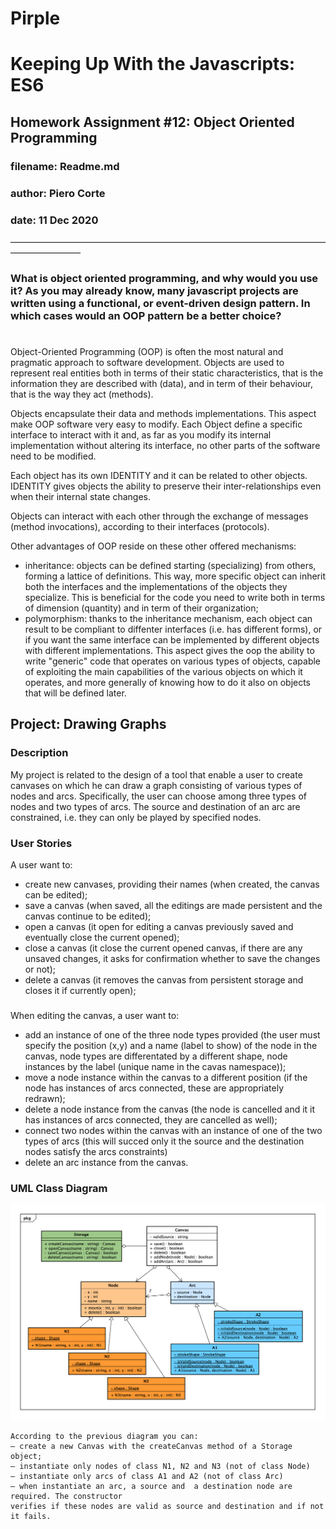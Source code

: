 # Pirple
# Keeping Up With the Javascripts: ES6
## Homework Assignment #12: Object Oriented Programming
### filename: Readme.md
### author: Piero Corte
### date: 11 Dec 2020
————————————————————————————————————————————
### What is object oriented programming, and why would you use it? As you may already know, many javascript projects are written using a functional, or event-driven design pattern. In which cases would an OOP pattern be a better choice?
#

Object-Oriented Programming (OOP) is often the most natural and pragmatic approach to software development. Objects are used to represent real entities both in terms of their static characteristics, that is the information they are described with (data),  and in term of their behaviour, that is the way they act (methods).

Objects encapsulate their data and methods implementations. This aspect make OOP software very easy to modify. Each Object define a specific interface to interact with it and, as far as you modify its internal implementation without altering its interface, no other parts of the software need to be modified.

Each object has its own IDENTITY and it can be related to other objects. IDENTITY gives objects the ability to preserve their inter-relationships even when their internal state changes.

Objects can interact with each other through the exchange of messages (method invocations), according to their interfaces (protocols).

Other advantages of OOP reside on these other offered mechanisms:

* inheritance: objects can be defined starting (specializing) from others, forming a lattice of definitions. This way, more specific object can inherit both the interfaces and the implementations of the objects they specialize. This is beneficial for the code you need to write both in terms of dimension (quantity) and in term of their  organization;
* polymorphism: thanks to the inheritance mechanism, each object can result to be compliant to diffenter interfaces (i.e. has different forms), or if you want the same interface can be implemented by different objects with different implementations. This aspect gives the oop the ability to write "generic" code that operates on various types of objects, capable of exploiting the main capabilities of the various objects on which it operates, and more generally of knowing how to do it also on objects that will be defined later.

## Project: Drawing Graphs

### Description
My project is related to the design of a tool that enable a user to create canvases on which he can draw a graph consisting of various types of nodes and arcs. Specifically, the user can choose among three types of nodes and two types of arcs.
The source and destination of an arc are constrained, i.e. they can only be played by specified nodes.

### User Stories
A user want to:
* create new canvases, providing their names (when created, the canvas can be edited);
* save a canvas (when saved, all the editings are made persistent and the canvas continue to be edited);
* open a canvas (it open for editing a canvas previously saved and eventually close the current opened);
* close a canvas (it close the current opened canvas, if there are any unsaved changes, it asks for confirmation whether to save the changes or not);
* delete a canvas (it removes the canvas from persistent storage and closes it if currently open);
###
When editing the canvas, a user want to:
* add an instance of one of the three node types provided (the user must specify the position (x,y) and a name (label to show) of the node in the canvas, node types are differentated by a different shape, node instances by the label (unique name in the cavas namespace));
* move a node instance within the canvas to a different position (if the node has instances of arcs connected, these are appropriately redrawn);
* delete a node instance from the canvas (the node is cancelled and it it has instances of arcs connected, they are cancelled as well);
* connect two nodes within the canvas with an instance of one of the two types of arcs (this will succed only it the source and the destination nodes satisfy the arcs constraints)
* delete an arc instance from the canvas.
  
### UML Class Diagram

![UML Class Diagram](./UML.png)

```
According to the previous diagram you can:
– create a new Canvas with the createCanvas method of a Storage object;
– instantiate only nodes of class N1, N2 and N3 (not of class Node)
– instantiate only arcs of class A1 and A2 (not of class Arc)
– when instantiate an arc, a source and  a destination node are required. The constructor
verifies if these nodes are valid as source and destination and if not it fails.

```
